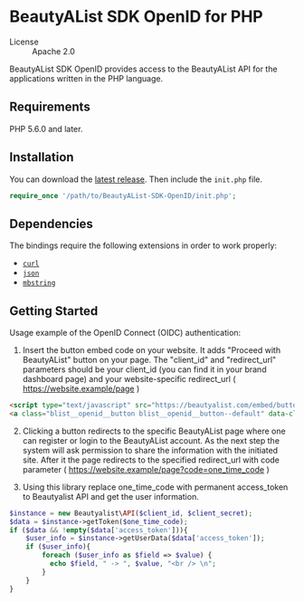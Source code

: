 # BeautyAList SDK OpenID for PHP #
<dl>
  <dt>License</dt><dd>Apache 2.0</dd>
</dl>
BeautyAList SDK OpenID provides access to the BeautyAList API for the applications written in the PHP language.

## Requirements
PHP 5.6.0 and later.

## Installation
You can download the [latest release](https://github.com/minininc/BeautyAList-SDK-OpenID/releases). Then include the `init.php` file.
```php
require_once '/path/to/BeautyAList-SDK-OpenID/init.php';
```

## Dependencies
The bindings require the following extensions in order to work properly:
-   [`curl`](https://secure.php.net/manual/en/book.curl.php)
-   [`json`](https://secure.php.net/manual/en/book.json.php)
-   [`mbstring`](https://secure.php.net/manual/en/book.mbstring.php)


## Getting Started
Usage example of the OpenID Connect (OIDC) authentication:

1. Insert the button embed code on your website. It adds "Proceed with BeautyAList" button on your page. The "client_id" and "redirect_url" parameters should be your client_id (you can find it in your brand dashboard page) and your website-specific redirect_url ( https://website.example/page )

```html
<script type="text/javascript" src="https://beautyalist.com/embed/button/v1.js" async></script>
<a class="blist__openid__button blist__openid__button--default" data-client_id="client_id" data-redirect_url="redirect_url">Proceed with BeautyAList</a>
```

2. Сlicking a button redirects to the specific BeautyAList page where one can register or login to the BeautyAList account.
   As the next step the system will ask permission to share the information with the initiated site. After it the page redirects to the specified redirect_url with code parameter
   ( https://website.example/page?code=one_time_code )

3. Using this library replace one_time_code with permanent access_token to Beautyalist API and get the user information.

```php
$instance = new Beautyalist\API($client_id, $client_secret);
$data = $instance->getToken($one_time_code);
if ($data && !empty($data['access_token'])){
    $user_info = $instance->getUserData($data['access_token']);
    if ($user_info){
        foreach ($user_info as $field => $value) {
          echo $field, " -> ", $value, "<br /> \n";
        }
    }
}
```
